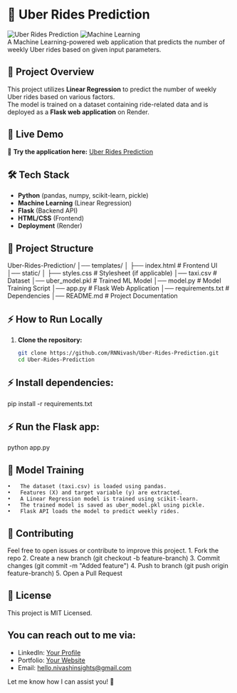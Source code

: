 # 🚖 Uber Rides Prediction

![Uber Rides Prediction](https://img.shields.io/badge/Flask-App-blue) 
![Machine Learning](https://img.shields.io/badge/Machine%20Learning-Linear%20Regression-green)  
A Machine Learning-powered web application that predicts the number of weekly Uber rides based on given input parameters.

## 🌟 Project Overview
This project utilizes **Linear Regression** to predict the number of weekly Uber rides based on various factors.  
The model is trained on a dataset containing ride-related data and is deployed as a **Flask web application** on Render.

## 🔗 Live Demo
🔹 **Try the application here:** [Uber Rides Prediction](https://uber-ride-prediction.onrender.com/predict)  

## 🛠️ Tech Stack
- **Python** (pandas, numpy, scikit-learn, pickle)
- **Machine Learning** (Linear Regression)
- **Flask** (Backend API)
- **HTML/CSS** (Frontend)
- **Deployment** (Render)

## 📂 Project Structure
Uber-Rides-Prediction/
│── templates/
│   ├── index.html          # Frontend UI
│── static/
│   ├── styles.css          # Stylesheet (if applicable)
│── taxi.csv                # Dataset
│── uber_model.pkl          # Trained ML Model
│── model.py                # Model Training Script
│── app.py                  # Flask Web Application
│── requirements.txt        # Dependencies
│── README.md               # Project Documentation

## ⚡ How to Run Locally
1. **Clone the repository:**
   ```bash
   git clone https://github.com/RNNivash/Uber-Rides-Prediction.git
   cd Uber-Rides-Prediction
   
## ⚡ Install dependencies:
pip install -r requirements.txt

## ⚡ Run the Flask app:
python app.py

## 🔮 Model Training
	•	The dataset (taxi.csv) is loaded using pandas.
	•	Features (X) and target variable (y) are extracted.
	•	A Linear Regression model is trained using scikit-learn.
	•	The trained model is saved as uber_model.pkl using pickle.
	•	Flask API loads the model to predict weekly rides.

## 🤝 Contributing

Feel free to open issues or contribute to improve this project.
	1.	Fork the repo
	2.	Create a new branch (git checkout -b feature-branch)
	3.	Commit changes (git commit -m "Added feature")
	4.	Push to branch (git push origin feature-branch)
	5.	Open a Pull Request

## 📝 License

This project is MIT Licensed.

## You can reach out to me via:

- LinkedIn: [Your Profile](https://www.linkedin.com/in/nivash-r-n/)
- Portfolio: [Your Website](https://rnnivash.github.io/My_Port/)
- Email: [hello.nivashinsights@gmail.com](mailto:hello.nivashinsights@gmail.com)

Let me know how I can assist you! 🚀
